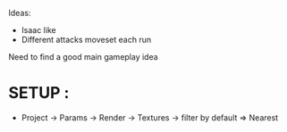Ideas: 
  - Isaac like
  - Different attacks moveset each run

Need to find a good main gameplay idea 


# SETUP :
  - Project -> Params -> Render -> Textures -> filter by default => Nearest
